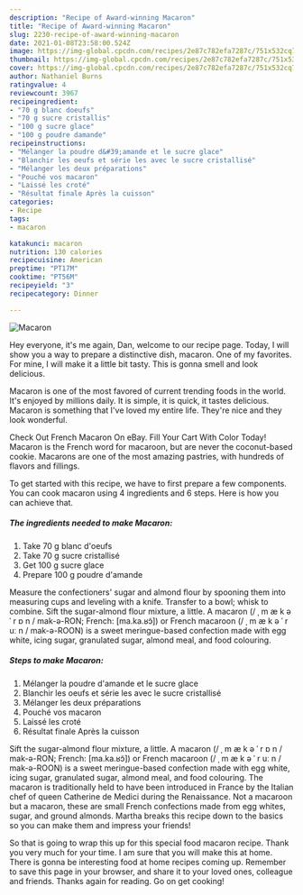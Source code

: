 ```yaml
---
description: "Recipe of Award-winning Macaron"
title: "Recipe of Award-winning Macaron"
slug: 2230-recipe-of-award-winning-macaron
date: 2021-01-08T23:58:00.524Z
image: https://img-global.cpcdn.com/recipes/2e87c782efa7287c/751x532cq70/macaron-photo-principale-de-la-recette.jpg
thumbnail: https://img-global.cpcdn.com/recipes/2e87c782efa7287c/751x532cq70/macaron-photo-principale-de-la-recette.jpg
cover: https://img-global.cpcdn.com/recipes/2e87c782efa7287c/751x532cq70/macaron-photo-principale-de-la-recette.jpg
author: Nathaniel Burns
ratingvalue: 4
reviewcount: 3967
recipeingredient:
- "70 g blanc doeufs"
- "70 g sucre cristallis"
- "100 g sucre glace"
- "100 g poudre damande"
recipeinstructions:
- "Mélanger la poudre d&#39;amande et le sucre glace"
- "Blanchir les oeufs et série les avec le sucre cristallisé"
- "Mélanger les deux préparations"
- "Pouché vos macaron"
- "Laissé les croté"
- "Résultat finale Après la cuisson"
categories:
- Recipe
tags:
- macaron

katakunci: macaron 
nutrition: 130 calories
recipecuisine: American
preptime: "PT17M"
cooktime: "PT56M"
recipeyield: "3"
recipecategory: Dinner

---
```



![Macaron](https://img-global.cpcdn.com/recipes/2e87c782efa7287c/751x532cq70/macaron-photo-principale-de-la-recette.jpg)

Hey everyone, it's me again, Dan, welcome to our recipe page. Today, I will show you a way to prepare a distinctive dish, macaron. One of my favorites. For mine, I will make it a little bit tasty. This is gonna smell and look delicious.

Macaron is one of the most favored of current trending foods in the world. It's enjoyed by millions daily. It is simple, it is quick, it tastes delicious. Macaron is something that I've loved my entire life. They're nice and they look wonderful.

Check Out French Macaron On eBay. Fill Your Cart With Color Today! Macaron is the French word for macaroon, but are never the coconut-based cookie. Macarons are one of the most amazing pastries, with hundreds of flavors and fillings.


To get started with this recipe, we have to first prepare a few components. You can cook macaron using 4 ingredients and 6 steps. Here is how you can achieve that.

<!--inarticleads1-->

##### The ingredients needed to make Macaron:

1. Take 70 g blanc d&#39;oeufs
1. Take 70 g sucre cristallisé
1. Get 100 g sucre glace
1. Prepare 100 g poudre d&#39;amande


Measure the confectioners&#39; sugar and almond flour by spooning them into measuring cups and leveling with a knife. Transfer to a bowl; whisk to combine. Sift the sugar-almond flour mixture, a little. A macaron (/ ˌ m æ k ə ˈ r ɒ n / mak-ə-RON; French: [ma.ka.ʁɔ̃]) or French macaroon (/ ˌ m æ k ə ˈ r uː n / mak-ə-ROON) is a sweet meringue-based confection made with egg white, icing sugar, granulated sugar, almond meal, and food colouring. 

<!--inarticleads2-->

##### Steps to make Macaron:

1. Mélanger la poudre d&#39;amande et le sucre glace
1. Blanchir les oeufs et série les avec le sucre cristallisé
1. Mélanger les deux préparations
1. Pouché vos macaron
1. Laissé les croté
1. Résultat finale Après la cuisson


Sift the sugar-almond flour mixture, a little. A macaron (/ ˌ m æ k ə ˈ r ɒ n / mak-ə-RON; French: [ma.ka.ʁɔ̃]) or French macaroon (/ ˌ m æ k ə ˈ r uː n / mak-ə-ROON) is a sweet meringue-based confection made with egg white, icing sugar, granulated sugar, almond meal, and food colouring. The macaron is traditionally held to have been introduced in France by the Italian chef of queen Catherine de Medici during the Renaissance. Not a macaroon but a macaron, these are small French confections made from egg whites, sugar, and ground almonds. Martha breaks this recipe down to the basics so you can make them and impress your friends! 

So that is going to wrap this up for this special food macaron recipe. Thank you very much for your time. I am sure that you will make this at home. There is gonna be interesting food at home recipes coming up. Remember to save this page in your browser, and share it to your loved ones, colleague and friends. Thanks again for reading. Go on get cooking!

